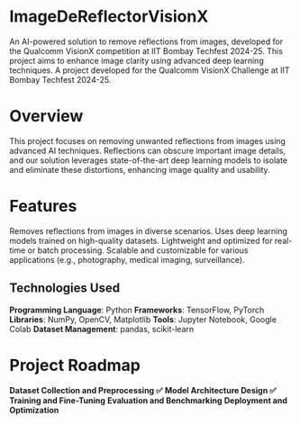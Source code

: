 # ImageDeReflectorVisionX
An AI-powered solution to remove reflections from images, developed for the Qualcomm VisionX competition at IIT Bombay Techfest 2024-25. This project aims to enhance image clarity using advanced deep learning techniques.
A project developed for the Qualcomm VisionX Challenge at IIT Bombay Techfest 2024-25.

# Overview
This project focuses on removing unwanted reflections from images using advanced AI techniques. Reflections can obscure important image details, and our solution leverages state-of-the-art deep learning models to isolate and eliminate these distortions, enhancing image quality and usability.

# Features
Removes reflections from images in diverse scenarios.
Uses deep learning models trained on high-quality datasets.
Lightweight and optimized for real-time or batch processing.
Scalable and customizable for various applications (e.g., photography, medical imaging, surveillance).

## Technologies Used
**Programming Language**: Python
**Frameworks**: TensorFlow, PyTorch
**Libraries**: NumPy, OpenCV, Matplotlib
**Tools**: Jupyter Notebook, Google Colab
**Dataset Management**: pandas, scikit-learn

# Project Roadmap
 **Dataset Collection and Preprocessing ✅**
**Model Architecture Design ✅**
**Training and Fine-Tuning**
**Evaluation and Benchmarking**
**Deployment and Optimization**
